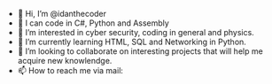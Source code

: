 - 👋 Hi, I’m @idanthecoder
- 👾 I can code in C#, Python and Assembly
- 👀 I’m interested in cyber security, coding in general and physics.
- 🌱 I’m currently learning HTML, SQL and Networking in Python.
- 💞️ I’m looking to collaborate on interesting projects that will help me acquire new knowlendge.
- 📫 How to reach me via mail: 
